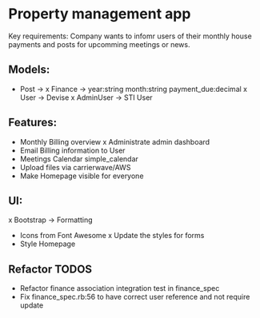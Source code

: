 # Property management app

Key requirements: Company wants to infomr users of their monthly house payments and posts for upcomming meetings or news. 

## Models:
- Post -> 
x Finance -> year:string month:string payment_due:decimal
x User -> Devise
x AdminUser -> STI User

## Features:
- Monthly Billing overview
x Administrate admin dashboard
- Email Billing information to User
- Meetings Calendar simple_calendar
- Upload files via carrierwave/AWS
- Make Homepage visible for everyone

## UI:
x Bootstrap -> Formatting
- Icons from Font Awesome
x Update the styles for forms
- Style Homepage

## Refactor TODOS
- Refactor finance association integration test in finance_spec
- Fix finance_spec.rb:56 to have correct user reference and not require update
